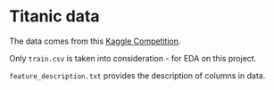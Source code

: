 # Titanic data

The data comes from this [Kaggle Competition](https://www.kaggle.com/c/titanic/overview).

Only `train.csv` is taken into consideration - for EDA on this project.

`feature_description.txt` provides the description of columns in data.
